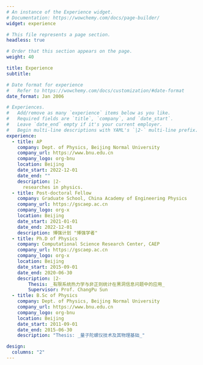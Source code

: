 ```yaml
---
# An instance of the Experience widget.
# Documentation: https://wowchemy.com/docs/page-builder/
widget: experience

# This file represents a page section.
headless: true

# Order that this section appears on the page.
weight: 40

title: Experience
subtitle:

# Date format for experience
#   Refer to https://wowchemy.com/docs/customization/#date-format
date_format: Jan 2006

# Experiences.
#   Add/remove as many `experience` items below as you like.
#   Required fields are `title`, `company`, and `date_start`.
#   Leave `date_end` empty if it's your current employer.
#   Begin multi-line descriptions with YAML's `|2-` multi-line prefix.
experience:
  - title: AP
    company: Dept. of Physics, Beijing Normal University
    company_url: https://www.bnu.edu.cn
    company_logo: org-bnu
    location: Beijing
    date_start: 2022-12-01
    date_end: ""
    description: |2-
      researches in physics.
  - title: Post-doctoral Fellow
    company: Graduate School, China Academy of Engineering Physics
    company_url: https://gscaep.ac.cn
    company_logo: org-x
    location: Beijing
    date_start: 2021-01-01
    date_end: 2022-12-01
    description: 博强计划 "博强学者"
  - title: Ph.D of Physics
    company: Computational Science Research Center, CAEP
    company_url: https://gscaep.ac.cn
    company_logo: org-x
    location: Beijing
    date_start: 2015-09-01
    date_end: 2020-06-30
    description: |2-
        Thesis: _有限系统热力学与非正则统计在黑洞信息问题中的应用_  
        Supervisor: Prof. ChangPu Sun
  - title: B.Sc of Physics
    company: Dept. of Physics, Beijing Normal University
    company_url: https://www.bnu.edu.cn
    company_logo: org-bnu
    location: Beijing
    date_start: 2011-09-01
    date_end: 2015-06-30
    description: "Thesis: _量子陀螺仪技术及其物理基础_"

design:
  columns: "2"
---
```

